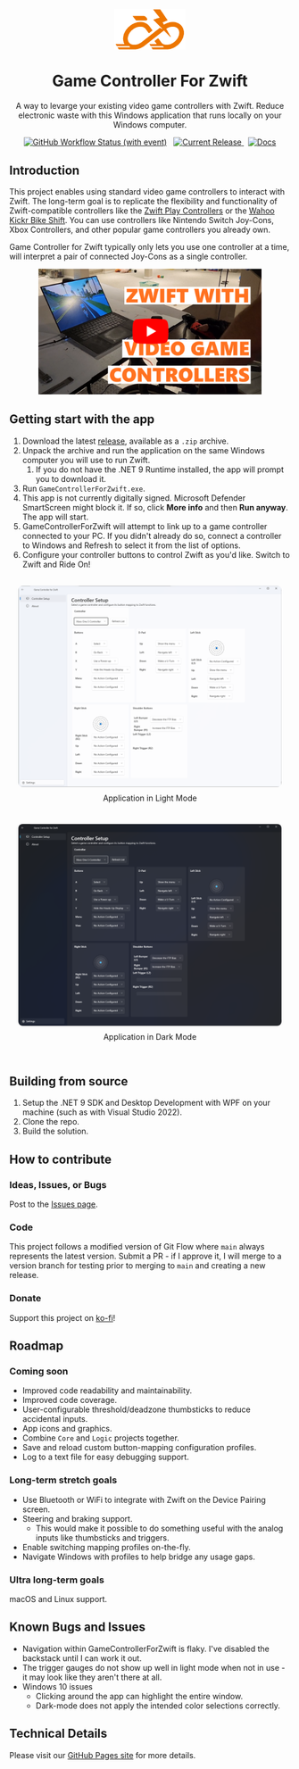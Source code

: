 <p align="center">
  <img width="128" align="center" src="docs/assets/images/logo.png">
</p>
<h1 align="center">
  Game Controller For Zwift
</h1>

<p align="center">
  A way to levarge your existing video game controllers with Zwift. Reduce electronic waste with this Windows application that runs locally on your Windows computer.
</p>

<p align="center">
  <a href="https://github.com/VoltageSolutions/GameControllerForZwift/actions/workflows/merge.yml"><img alt="GitHub Workflow Status (with event)" src="https://img.shields.io/github/actions/workflow/status/VoltageSolutions/GameControllerForZwift/merge.yml"></a>
  &nbsp;
 <a href="https://github.com/VoltageSolutions/GameControllerForZwift/releases">
    <img alt="Current Release" src="https://img.shields.io/github/release/VoltageSolutions/GameControllerForZwift.svg"/>
  </a>
  &nbsp;
  <a href="https://VoltageSolutions.github.io/GameControllerForZwift" title="Docs"><img title="Docs" src="https://img.shields.io/github/actions/workflow/status/VoltageSolutions/GameControllerForZwift/publish_docs.yml"/></a>
</p>

## Introduction

This project enables using standard video game controllers to interact with Zwift. The long-term goal is to replicate the flexibility and functionality of Zwift-compatible controllers like the [Zwift Play Controllers](https://us.zwift.com/products/zwift-play?variant=43737779896576) or the [Wahoo Kickr Bike Shift](https://www.wahoofitness.com/devices/indoor-cycling/smart-bikes/kickr-bike-shift-buy). You can use controllers like Nintendo Switch Joy-Cons, Xbox Controllers, and other popular game controllers you already own.

Game Controller for Zwift typically only lets you use one controller at a time, will interpret a pair of connected Joy-Cons as a single controller.

<p align="center">
  <a href="https://www.youtube.com/watch?v=mYImJKFE6OI">
      <img src="./docs/assets/images/thumbnail_preview.png" width="400">
  </a>
</p>

## Getting start with the app

1. Download the latest [release](https://github.com/VoltageSolutions/GameControllerForZwift/releases), available as a `.zip` archive.
1. Unpack the archive and run the application on the same Windows computer you will use to run Zwift.
    1. If you do not have the .NET 9 Runtime installed, the app will prompt you to download it.
1. Run `GameControllerForZwift.exe`.
1. This app is not currently digitally signed. Microsoft Defender SmartScreen might block it. If so, click **More info** and then **Run anyway**. The app will start.
1. GameControllerForZwift will attempt to link up to a game controller connected to your PC. If you didn't already do so, connect a controller to Windows and Refresh to select it from the list of options.
1. Configure your controller buttons to control Zwift as you'd like. Switch to Zwift and Ride On!

<div style="display: flex; flex-wrap: wrap; gap: 24px; justify-content: center; max-width: 100%; padding: 16px;">
  <div style="flex: 1 1 calc(50% - 16px); min-width: 300px; max-width: 600px; text-align: center;">
    <img src="docs/assets/images/homescreen_lightmode.png" alt="Image 1" style="width: 100%; height: auto; border-radius: 8px;">
    <p style="margin-top: 8px;">Application in Light Mode</p>
  </div>
  <div style="flex: 1 1 calc(50% - 16px); min-width: 300px; max-width: 600px; text-align: center;">
    <img src="docs/assets/images/homescreen_darkmode.png" alt="Image 2" style="width: 100%; height: auto; border-radius: 8px;">
    <p style="margin-top: 8px;">Application in Dark Mode</p>
  </div>
</div>

## Building from source

1. Setup the .NET 9 SDK and Desktop Development with WPF on your machine (such as with Visual Studio 2022).
1. Clone the repo.
1. Build the solution.

## How to contribute

### Ideas, Issues, or Bugs

Post to the [Issues page](https://github.com/VoltageSolutions/GameControllerForZwift/issues).

### Code

This project follows a modified version of Git Flow where `main` always represents the latest version. Submit a PR - if I approve it, I will merge to a version branch for testing prior to merging to `main` and creating a new release.

### Donate

Support this project on [ko-fi](https://ko-fi.com/voltagesolutions)!

## Roadmap

### Coming soon

- Improved code readability and maintainability.
- Improved code coverage.
- User-configurable threshold/deadzone thumbsticks to reduce accidental inputs.
- App icons and graphics.
- Combine `Core` and `Logic` projects together.
- Save and reload custom button-mapping configuration profiles.
- Log to a text file for easy debugging support.

### Long-term stretch goals

- Use Bluetooth or WiFi to integrate with Zwift on the Device Pairing screen.
- Steering and braking support.
  - This would make it possible to do something useful with the analog inputs like thumbsticks and triggers.
- Enable switching mapping profiles on-the-fly.
- Navigate Windows with profiles to help bridge any usage gaps.

### Ultra long-term goals

macOS and Linux support.

## Known Bugs and Issues

- Navigation within GameControllerForZwift is flaky. I've disabled the backstack until I can work it out.
- The trigger gauges do not show up well in light mode when not in use - it may look like they aren't there at all.
- Windows 10 issues
  - Clicking around the app can highlight the entire window.
  - Dark-mode does not apply the intended color selections correctly.

## Technical Details

Please visit our [GitHub Pages site](https://VoltageSolutions.github.io/GameControllerForZwift) for more details.
